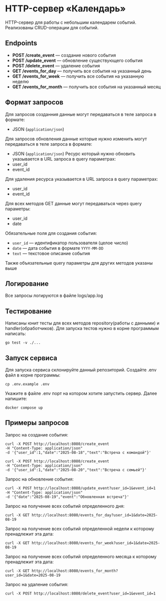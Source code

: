 # HTTP-сервер «Календарь»

HTTP-сервер для работы с небольшим календарем событий.  
Реализованы CRUD-операции для событий.

## Endpoints

- **POST /create_event** — создание нового события  
- **POST /update_event** — обновление существующего события  
- **POST /delete_event** — удаление события  
- **GET /events_for_day** — получить все события на указанный день  
- **GET /events_for_week** — получить все события на указанную неделю  
- **GET /events_for_month** — получить все события на указанный месяц  


## Формат запросов

Для запросов созданния данные могут передаваться в теле запроса в формате:
- JSON (`application/json`)

Для запросов обновления данные которые нужно изменить могут передаваться в теле запроса в формате:
- JSON (`application/json`)
Ресурс который нужно обновить указывается в URL запроса в query параметрах:
- user_id
- event_id

Для удаления ресурса указывается в URL запроса в query параметрах:
- user_id
- event_id

Для всех методов GET данные могут передаваться через query параметры:
- user_id
- date

Обязательные поля для создания события:

- `user_id` — идентификатор пользователя (целое число)  
- `date` — дата события в формате `YYYY-MM-DD`  
- `text` — текстовое описание события

Также объязательные query параметры для других методов указаны выше

## Логирование

Все запросы логируются в файле logs/app.log

## Тестирование

Написаны юнит тесты для всех методов repository(работы с данными) и handler(обработчиков). Для запуска
тестов нужно в корне программым написать:

```
go test -v ./...
```

## Запуск сервиса

Для запуска сервиса склонируйте данный репозиторий. Создайте .env файл в корне программы:

```
cp .env.example .env
```
Укажите в файле .env порт на котором хотите запустить сервер.
Далее напишите:

```
docker compose up
```
## Примеры запросов

Запрос на создание события:

```
curl -X POST http://localhost:8080/create_event
-H "Content-Type: application/json"
-d '{"user_id":1,"date":"2025-08-18","text":"Встреча с командой"}'
```

```
curl -X POST http://localhost:8080/create_event
-H "Content-Type: application/json"
-d '{"user_id":1,"date":"2025-08-20","text":"Встреча с семьей"}'
```

Запрос на обновление события:

```
curl -X POST http://localhost:8080/update_event?user_id=1&event_id=1
-H "Content-Type: application/json"
-d '{"date":"2025-08-19","event":"Обновленная встреча"}'
```

Запрос на получение всех событий определенного дня:

```
curl -X GET http://localhost:8080/events_for_day?user_id=1&date=2025-08-19
```

Запрос на получение всех событий определенной недели к которому пренадлежит эта дата:

```
curl -X GET http://localhost:8080/events_for_week?user_id=1&date=2025-08-19
```

Запрос на получение всех событий определенного месяца к которому пренадлежит эта дата:

```
curl -X GET http://localhost:8080/events_for_month?user_id=1&date=2025-08-19
```

Запрос на удаление события:

```
curl -X POST http://localhost:8080/delete_event?user_id=1&event_id=1
```